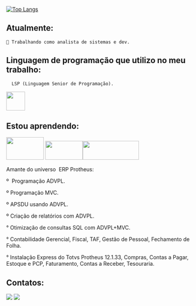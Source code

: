[![Top Langs](https://github-readme-stats.vercel.app/api/top-langs/?username=juniorlourenco)](https://github.com/juniorlourenco/github-readme-stats)  
## Atualmente: 
    🔭 Trabalhando como analista de sistemas e dev.
   ## Linguagem de programação que  utilizo no meu trabalho:
      LSP (Linguagem Senior de Programação).
   <img src="https://cdn.ead.guru/6272/media/public/Logo_Linkedin_x78McpQ.png" width="50" height="50"/> 
   
## Estou aprendendo:

<img src="https://inforchannel.com.br/wp-content/uploads/2021/03/e2d2f80e-java-logo-1.png" width="100" height="60"/> <img src="https://bluecast.com.br/wp-content/uploads/2021/11/Bluecast-IT-Outsourcing-ADVPL.jpg" width="100" height="50"><img src="https://brainbox.com.br/wp-content/uploads/2021/12/cropped-prhotheus_logo.png" width="150" height="50"/>

Amante do universo  ERP Protheus:

º  Programação ADVPL.

º Programação MVC.

º APSDU usando ADVPL.

º Criação de relatórios com ADVPL.

° Otimização de consultas SQL com ADVPL+MVC.

° Contabilidade Gerencial, Fiscal, TAF, Gestão de Pessoal, Fechamento de Folha.

° Instalação Express do Totvs Protheus 12.1.33, Compras, Contas a Pagar, Estoque e PCP, Faturamento, Contas a Receber, Tesouraria.
## Contatos:

<div>
<a href = "mailto:andersonabreurabelo.9@gmail.com"><img src="https://img.shields.io/badge/Gmail-D14836?style=for-the-badge&logo=gmail&logoColor=white" target="_blank"></a>
<a href="https://www.linkedin.com/in/anderson-abreu-rabelo-8248061a9/" target="_blank"><img src="https://img.shields.io/badge/-LinkedIn-%230077B5?style=for-the-badge&logo=linkedin&logoColor=white" target="_blank"></a>   
</div>

